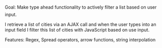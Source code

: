 Goal:  Make type ahead functionality to actively filter a list based on user input.

I retrieve a list of cities via an AJAX call and when the user types into an input field I filter this list of cities with JavaScript based on use input.

Features: Regex, Spread operators, arrow functions, string interpolation